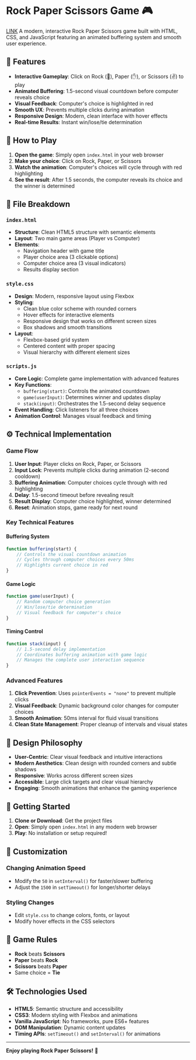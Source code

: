# Rock Paper Scissors Game 🎮
[LINK](https://rock-paper-sc-one.vercel.app/)
A modern, interactive Rock Paper Scissors game built with HTML, CSS, and JavaScript featuring an animated buffering system and smooth user experience.

## 🎯 Features

- **Interactive Gameplay**: Click on Rock (👊), Paper (✋), or Scissors (✌️) to play
- **Animated Buffering**: 1.5-second visual countdown before computer reveals choice
- **Visual Feedback**: Computer's choice is highlighted in red
- **Smooth UX**: Prevents multiple clicks during animation
- **Responsive Design**: Modern, clean interface with hover effects
- **Real-time Results**: Instant win/lose/tie determination

## 🚀 How to Play

1. **Open the game**: Simply open `index.html` in your web browser
2. **Make your choice**: Click on Rock, Paper, or Scissors
3. **Watch the animation**: Computer's choices will cycle through with red highlighting
4. **See the result**: After 1.5 seconds, the computer reveals its choice and the winner is determined


## 📁 File Breakdown

### `index.html`
- **Structure**: Clean HTML5 structure with semantic elements
- **Layout**: Two main game areas (Player vs Computer)
- **Elements**: 
  - Navigation header with game title
  - Player choice area (3 clickable options)
  - Computer choice area (3 visual indicators)
  - Results display section

### `style.css`
- **Design**: Modern, responsive layout using Flexbox
- **Styling**: 
  - Clean blue color scheme with rounded corners
  - Hover effects for interactive elements
  - Responsive design that works on different screen sizes
  - Box shadows and smooth transitions
- **Layout**: 
  - Flexbox-based grid system
  - Centered content with proper spacing
  - Visual hierarchy with different element sizes

### `scripts.js`
- **Core Logic**: Complete game implementation with advanced features
- **Key Functions**:
  - `buffering(start)`: Controls the animated countdown
  - `game(userInput)`: Determines winner and updates display
  - `stack(input)`: Orchestrates the 1.5-second delay sequence
- **Event Handling**: Click listeners for all three choices
- **Animation Control**: Manages visual feedback and timing

## ⚙️ Technical Implementation

### Game Flow
1. **User Input**: Player clicks on Rock, Paper, or Scissors
2. **Input Lock**: Prevents multiple clicks during animation (2-second cooldown)
3. **Buffering Animation**: Computer choices cycle through with red highlighting
4. **Delay**: 1.5-second timeout before revealing result
5. **Result Display**: Computer choice highlighted, winner determined
6. **Reset**: Animation stops, game ready for next round

### Key Technical Features

#### Buffering System
```javascript
function buffering(start) {
    // Controls the visual countdown animation
    // Cycles through computer choices every 50ms
    // Highlights current choice in red
}
```

#### Game Logic
```javascript
function game(userInput) {
    // Random computer choice generation
    // Win/lose/tie determination
    // Visual feedback for computer's choice
}
```

#### Timing Control
```javascript
function stack(input) {
    // 1.5-second delay implementation
    // Coordinates buffering animation with game logic
    // Manages the complete user interaction sequence
}
```

### Advanced Features

1. **Click Prevention**: Uses `pointerEvents = "none"` to prevent multiple clicks
2. **Visual Feedback**: Dynamic background color changes for computer choices
3. **Smooth Animation**: 50ms interval for fluid visual transitions
4. **Clean State Management**: Proper cleanup of intervals and visual states

## 🎨 Design Philosophy

- **User-Centric**: Clear visual feedback and intuitive interactions
- **Modern Aesthetics**: Clean design with rounded corners and subtle shadows
- **Responsive**: Works across different screen sizes
- **Accessible**: Large click targets and clear visual hierarchy
- **Engaging**: Smooth animations that enhance the gaming experience

## 🚀 Getting Started

1. **Clone or Download**: Get the project files
2. **Open**: Simply open `index.html` in any modern web browser
3. **Play**: No installation or setup required!

## 🔧 Customization

### Changing Animation Speed
- Modify the `50` in `setInterval()` for faster/slower buffering
- Adjust the `1500` in `setTimeout()` for longer/shorter delays

### Styling Changes
- Edit `style.css` to change colors, fonts, or layout
- Modify hover effects in the CSS selectors


## 🎯 Game Rules

- **Rock** beats **Scissors**
- **Paper** beats **Rock** 
- **Scissors** beats **Paper**
- Same choice = **Tie**

## 🛠️ Technologies Used

- **HTML5**: Semantic structure and accessibility
- **CSS3**: Modern styling with Flexbox and animations
- **Vanilla JavaScript**: No frameworks, pure ES6+ features
- **DOM Manipulation**: Dynamic content updates
- **Timing APIs**: `setTimeout()` and `setInterval()` for animations

---

**Enjoy playing Rock Paper Scissors!** 🎉
